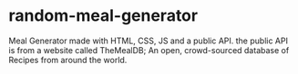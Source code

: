 # random-meal-generator
Meal Generator made with HTML, CSS, JS and a public API. the public API is from a website called TheMealDB; An open, crowd-sourced database of Recipes from around the world.
